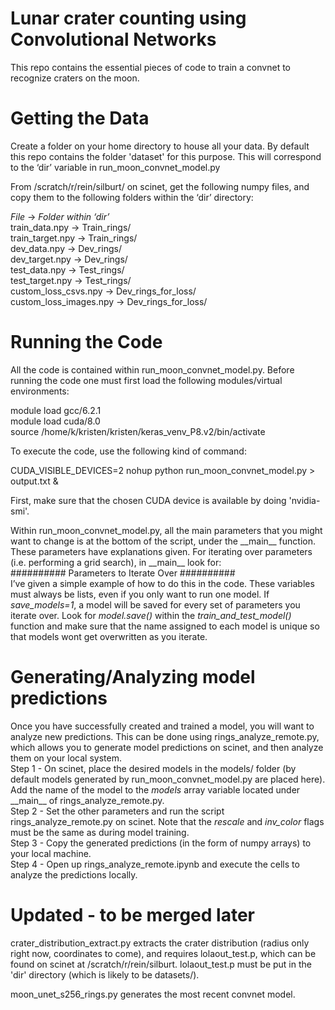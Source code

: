 # Lunar crater counting using Convolutional Networks

This repo contains the essential pieces of code to train a convnet to recognize craters on the moon. 

# Getting the Data
Create a folder on your home directory to house all your data. By default this repo contains the folder 'dataset' for this purpose. This will correspond to the ‘dir’ variable in run_moon_convnet_model.py

From /scratch/r/rein/silburt/ on scinet, get the following numpy files, and copy them to the following folders within the ‘dir’ directory:

*File*	->			*Folder within ‘dir’*  
train_data.npy   	->	Train_rings/  
train_target.npy   	-> 	Train_rings/  
dev_data.npy		->	Dev_rings/  
dev_target.npy		->	Dev_rings/  
test_data.npy		->	Test_rings/  
test_target.npy		->	Test_rings/  
custom_loss_csvs.npy	->	Dev_rings_for_loss/  
custom_loss_images.npy	->	Dev_rings_for_loss/  

# Running the Code
All the code is contained within run_moon_convnet_model.py. Before running the code one must first load the following modules/virtual environments:

module load gcc/6.2.1  
module load cuda/8.0  
source /home/k/kristen/kristen/keras_venv_P8.v2/bin/activate  

To execute the code, use the following kind of command:  

CUDA_VISIBLE_DEVICES=2 nohup python run_moon_convnet_model.py > output.txt &  

First, make sure that the chosen CUDA device is available by doing 'nvidia-smi'.

Within run_moon_convnet_model.py, all the main parameters that you might want to change is at the bottom of the script, under the \_\_main__ function. These parameters have explanations given. For iterating over parameters (i.e. performing a grid search), in \_\_main__ look for:  
########## Parameters to Iterate Over ##########  
I’ve given a simple example of how to do this in the code. These variables must always be lists, even if you only want to run one model. If *save_models=1*, a model will be saved for every set of parameters you iterate over. Look for *model.save()* within the *train_and_test_model()* function and make sure that the name assigned to each model is unique so that models wont get overwritten as you iterate.

# Generating/Analyzing model predictions
Once you have successfully created and trained a model, you will want to analyze new predictions. This can be done using rings_analyze_remote.py, which allows you to generate model predictions on scinet, and then analyze them on your local system.  
Step 1 - On scinet, place the desired models in the models/ folder (by default models generated by run_moon_convnet_model.py are placed here). Add the name of the model to the *models* array variable located under \_\_main__ of rings_analyze_remote.py.  
Step 2 - Set the other parameters and run the script rings_analyze_remote.py on scinet.  Note that the *rescale* and *inv_color* flags must be the same as during model training.  
Step 3 - Copy the generated predictions (in the form of numpy arrays) to your local machine.  
Step 4 - Open up rings_analyze_remote.ipynb and execute the cells to analyze the predictions locally.  

# Updated - to be merged later
crater_distribution_extract.py extracts the crater distribution (radius only right now, coordinates to come), and requires lolaout_test.p, which can be found on scinet at /scratch/r/rein/silburt. lolaout_test.p must be put in the 'dir' directory (which is likely to be datasets/).

moon_unet_s256_rings.py generates the most recent convnet model. 
